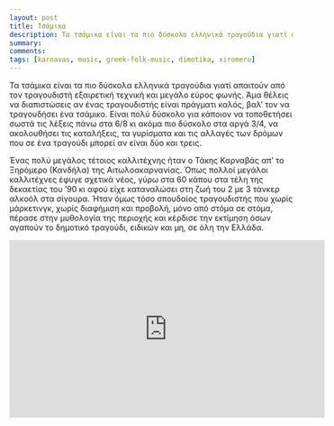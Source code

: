 ```yaml
---
layout: post
title: Τσάμικα
description: Τα τσάμικα είναι τα πιο δύσκολα ελληνικά τραγούδια γιατί απαιτούν από τον τραγουδιστή εξαιρετική τεχνική και μεγάλο εύρος φωνής. Άμα θέλεις να διαπιστώσεις αν ένας τραγουδιστής είναι πράγματι καλός, βαλ’ τον να τραγουδήσει ένα τσάμικο. Ένας πολύ μεγάλος τέτοιος καλλιτέχνης ήταν ο Τάκης Καρναβάς απ’ τo Ξηρόμερο (Κανδήλα) της Αιτωλοακαρνανίας.
summary: 
comments: 
tags: [karnavas, music, greek-folk-music, dimotika, xiromero]
---
```


Τα τσάμικα είναι τα πιο δύσκολα ελληνικά τραγούδια γιατί απαιτούν από τον τραγουδιστή εξαιρετική τεχνική και μεγάλο εύρος φωνής. Άμα θέλεις να διαπιστώσεις αν ένας τραγουδιστής είναι πράγματι καλός, βαλ’ τον να τραγουδήσει ένα τσάμικο. Είναι πολύ δύσκολο για κάποιον να τοποθετήσει σωστά τις λέξεις πάνω στα 6/8 κι ακόμα πιο δύσκολο στα αργά 3/4, να ακολουθήσει τις καταλήξεις, τα γυρίσματα  και τις αλλαγές των δρόμων που σε ένα τραγούδι μπορεί αν είναι δύο και τρεις.

Ένας πολύ μεγάλος τέτοιος καλλιτέχνης ήταν ο Τάκης Καρναβάς απ’ τo Ξηρόμερο (Κανδήλα) της Αιτωλοακαρνανίας. Όπως πολλοί μεγάλοι καλλιτέχνες έφυγε σχετικά νέος, γύρω στα 60 κάπου στα τέλη της δεκαετίας του ’90 κι αφού είχε καταναλώσει στη ζωή του 2 με 3 τάνκερ αλκοόλ στα σίγουρα. Ήταν όμως τόσο σπουδαίος τραγουδιστής που χωρίς μάρκετινγκ, χωρίς διαφήμιση και προβολή, μόνο από στόμα σε στόμα, πέρασε στην μυθολογία της περιοχής και κέρδισε την εκτίμηση όσων αγαπούν το δημοτικό τραγούδι, ειδικών και μη, σε όλη την Ελλάδα.

<div class="youtube-embed-container">
	<iframe width="560" height="315" src="https://www.youtube.com/embed/5XlTEWowiGc" title="YouTube video player" frameborder="0" allow="accelerometer; autoplay; clipboard-write; encrypted-media; gyroscope; picture-in-picture" allowfullscreen></iframe>
</div>